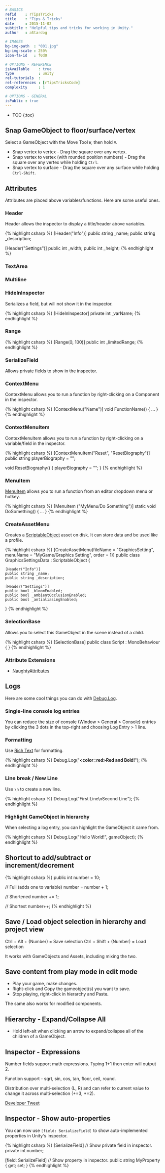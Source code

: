 ```yaml
---
# BASICS
refid    : rTipsTricks
title    : "Tips & Tricks"
date     : 2015-11-02
subtitle : "Helpful tips and tricks for working in Unity."
author   : aStardog

# IMAGES
bg-img-path  : "001.jpg"
bg-img-scale : 250%
icon-fa-id   : f0d0

# OPTIONS - REFERENCE
isAvailable    : true
type           : unity
rel-tutorials  : 
rel-references : [rTipsTricksCode]
complexity     : 1

# OPTIONS - GENERAL
isPublic : true
---
```

* TOC
{:toc}

## Snap GameObject to floor/surface/vertex

Select a GameObject with the Move Tool `W`, then hold `V`.

- Snap vertex to vertex - Drag the square over any vertex.
- Snap vertex to vertex (with rounded position numbers) - Drag the square over any vertex while holding `Ctrl`.
- Snap vertex to surface - Drag the square over any surface while holding `Ctrl-Shift`.

## Attributes

Attributes are placed above variables/functions. Here are some useful ones.

### Header

Header allows the inspector to display a title/header above variables.

{% highlight csharp %}
[Header("Info")]
public string _name;
public string _description;

[Header("Settings")]
public int _width;
public int _height;
{% endhighlight %}

### TextArea



### Multiline



### HideInInspector

Serializes a field, but will not show it in the inspector.

{% highlight csharp %}
[HideInInspector]
private int _varName;
{% endhighlight %}

### Range

{% highlight csharp %}
[Range(0, 100)]
public int _limitedRange;
{% endhighlight %}

### SerializeField

Allows private fields to show in the inspector.

### ContextMenu

ContextMenu allows you to run a function by right-clicking on a Component in the inspector.

{% highlight csharp %}
[ContextMenu("Name")]
void FunctionName()
{
	...
}
{% endhighlight %}

### ContextMenuItem

ContextMenuItem allows you to run a function by right-clicking on a variable/field in the inspector.

{% highlight csharp %}
[ContextMenuItem("Reset", "ResetBiography")]
public string playerBiography = "";

void ResetBiography()
{
	playerBiography = "";
}
{% endhighlight %}

### MenuItem

<a href="https://docs.unity3d.com/ScriptReference/MenuItem.html" class="external">MenuItem</a> allows you to run a function from an editor dropdown menu or hotkey.

{% highlight csharp %}
[MenuItem ("MyMenu/Do Something")]
static void DoSomething()
{
	...
}
{% endhighlight %}

### CreateAssetMenu

Creates a <a class="external" href="https://unity3d.com/learn/tutorials/modules/beginner/live-training-archive/scriptable-objects">ScriptableObject</a> asset on disk. It can store data and be used like a profile.

{% highlight csharp %}
[CreateAssetMenu(fileName = "GraphicsSetting", menuName = "MyGame/Graphics Setting", order = 1)]
public class GraphicsSettingsData : ScriptableObject {

	[Header("Info")]
	public string _name;
	public string _description;
	
	[Header("Settings")]
	public bool _bloomEnabled;
	public bool _ambientOcclusionEnabled;
	public bool _antialiasingEnabled;

}
{% endhighlight %}

### SelectionBase

Allows you to select this GameObject in the scene instead of a child.

{% highlight csharp %}
[SelectionBase]
public class Script : MonoBehaviour { }
{% endhighlight %}

### Attribute Extensions

- [NaughtyAttributes](https://github.com/dbrizov/NaughtyAttributes)

## Logs

Here are some cool things you can do with <a href="https://docs.unity3d.com/ScriptReference/Debug.Log.html" class="external">Debug.Log</a>.

### Single-line console log entries

You can reduce the size of console (Window > General > Console) entries by clicking the 3 dots in the top-right and choosing Log Entry > 1 line.

### Formatting

Use <a href="https://docs.unity3d.com/Manual/StyledText.html" class="external">Rich Text</a> for formatting.

{% highlight csharp %}
Debug.Log("<b><color=red>Red and Bold!</color></b>");
{% endhighlight %}

### Line break / New Line

Use `\n` to create a new line.

{% highlight csharp %}
Debug.Log("First Line\nSecond Line");
{% endhighlight %}

### Highlight GameObject in hierarchy

When selecting a log entry, you can highlight the GameObject it came from.

{% highlight csharp %}
Debug.Log("Hello World!", gameObject);
{% endhighlight %}

## Shortcut to add/subtract or increment/decrement

{% highlight csharp %}
public int number = 10;

// Full (adds one to variable)
number = number + 1;

// Shortened
number += 1;

// Shortest
number++;
{% endhighlight %}

## Save / Load object selection in hierarchy and project view

Ctrl + Alt + (Number) = Save selection
Ctrl + Shift + (Number) = Load selection

It works with GameObjects and Assets, including mixing the two.

## Save content from play mode in edit mode

- Play your game, make changes.
- Right-click and Copy the gameobject(s) you want to save.
- Stop playing, right-click in hierarchy and Paste.

The same also works for modified components.

## Hierarchy - Expand/Collapse All

- Hold left-alt when clicking an arrow to expand/collapse all of the children of a GameObject.

## Inspector - Expressions

Number fields support math expressions. Typing 1+1 then enter will output 2.

Function support - sqrt, sin, cos, tan, floor, ceil, round.

Distribution over multi-selection (L, R) and can refer to current value to change it across multi-selection (+=3, *=2).

<a href="https://twitter.com/aras_p/status/1372446086078590978" class="external">Developer Tweet</a>

## Inspector - Show auto-properties

You can now use `[field: SerializeField]` to show <a src="https://docs.microsoft.com/en-us/dotnet/csharp/programming-guide/classes-and-structs/auto-implemented-properties" class="external">auto-implemented properties</a> in Unity's inspector.

{% highlight csharp %}
[SerializeField] // Show private field in inspector.
private int number;

[field: SerializeField] // Show property in inspector.
public string MyProperty { get; set; }
{% endhighlight %}
